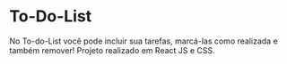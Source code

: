 # To-Do-List
No To-do-List você pode incluir sua tarefas, marcá-las como realizada e também remover! Projeto realizado em React JS e CSS.
